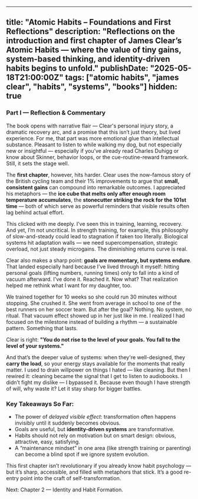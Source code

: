 ---

title: "Atomic Habits – Foundations and First Reflections"
description: "Reflections on the introduction and first chapter of James Clear’s Atomic Habits — where the value of tiny gains, system-based thinking, and identity-driven habits begins to unfold."
publishDate: "2025-05-18T21:00:00Z"
tags: ["atomic habits", "james clear", "habits", "systems", "books"]
hidden: true
------------

### Part I — Reflection & Commentary

The book opens with narrative flair — Clear's personal injury story, a dramatic recovery arc, and a promise that this isn’t just theory, but lived experience. For me, that part was more emotional glue than intellectual substance. Pleasant to listen to while walking my dog, but not especially new or insightful — especially if you’ve already read Charles Duhigg or know about Skinner, behavior loops, or the cue-routine-reward framework. Still, it sets the stage well.

The **first chapter**, however, hits harder. Clear uses the now-famous story of the British cycling team and their 1% improvements to argue that **small, consistent gains** can compound into remarkable outcomes. I appreciated his metaphors — the **ice cube that melts only after enough room temperature accumulates**, the **stonecutter striking the rock for the 101st time** — both of which serve as powerful reminders that visible results often lag behind actual effort.

This clicked with me deeply. I’ve seen this in training, learning, recovery. And yet, I’m not uncritical. In strength training, for example, this philosophy of slow-and-steady could lead to stagnation if taken too literally. Biological systems hit adaptation walls — we need supercompensation, strategic overload, not just steady microgains. The diminishing returns curve is real.

Clear also makes a sharp point: **goals are momentary, but systems endure**. That landed especially hard because I’ve lived through it myself: hitting personal goals (lifting numbers, running times) only to fall into a kind of vacuum afterward. I've done it. Reached it. Now what? That realization helped me rethink what I want for my daughter, too.

We trained together for 10 weeks so she could run 30 minutes without stopping. She crushed it. She went from average in school to one of the best runners on her soccer team. But after the goal? Nothing. No system, no ritual. That vacuum effect showed up in her just like in me. I realized I had focused on the milestone instead of building a rhythm — a sustainable pattern. Something that lasts.

Clear is right: **"You do not rise to the level of your goals. You fall to the level of your systems."**

And that’s the deeper value of systems: when they're well-designed, they **carry the load**, so your energy stays available for the moments that really matter. I used to drain willpower on things I hated — like cleaning. But then I rewired it: cleaning became the signal that I get to listen to audiobooks. I didn’t fight my dislike — I bypassed it. Because even though I have strength of will, why waste it? Let it stay sharp for bigger battles.

### Key Takeaways So Far:

* The power of *delayed visible effect*: transformation often happens invisibly until it suddenly becomes obvious.
* Goals are useful, but **identity-driven systems** are transformative.
* Habits should not rely on motivation but on smart design: obvious, attractive, easy, satisfying.
* A “maintenance mindset” in one area (like strength training or parenting) can become a blind spot if we ignore system evolution.

This first chapter isn’t revolutionary if you already know habit psychology — but it’s sharp, accessible, and filled with metaphors that stick. It’s a good re-entry point into the craft of self-transformation.

Next: Chapter 2 — Identity and Habit Formation.
